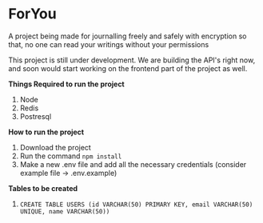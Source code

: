 # ForYou
A project being made for journalling freely and safely with encryption so that, no one can read your writings without your permissions

This project is still under development. We are building the API's right now, and soon would start working on the frontend part of the project as well.

<b>Things Required to run the project</b>
1. Node
2. Redis
3. Postresql

<b>How to run the project</b>
1. Download the project
2. Run the command ```npm install```
3. Make a new .env file and add all the necessary credentials (consider example file -> .env.example)

<b>Tables to be created</b>
1. ```CREATE TABLE USERS (id VARCHAR(50) PRIMARY KEY, email VARCHAR(50) UNIQUE, name VARCHAR(50))```
